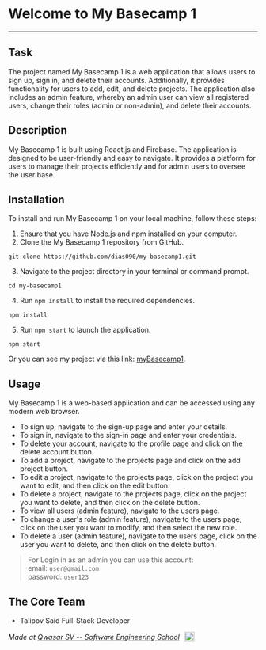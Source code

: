 # Welcome to My Basecamp 1
***

## Task
The project named My Basecamp 1 is a web application that allows users to sign up, sign in, and delete their accounts. Additionally, it provides functionality for users to add, edit, and delete projects. The application also includes an admin feature, whereby an admin user can view all registered users, change their roles (admin or non-admin), and delete their accounts.

## Description
My Basecamp 1 is built using React.js and Firebase. The application is designed to be user-friendly and easy to navigate. It provides a platform for users to manage their projects efficiently and for admin users to oversee the user base.

## Installation
To install and run My Basecamp 1 on your local machine, follow these steps:

1. Ensure that you have Node.js and npm installed on your computer.
2. Clone the My Basecamp 1 repository from GitHub.
```
git clone https://github.com/dias090/my-basecamp1.git
```
3. Navigate to the project directory in your terminal or command prompt.
```
cd my-basecamp1
```
4. Run `npm install` to install the required dependencies.
```
npm install
```
5. Run `npm start` to launch the application.
```
npm start
```

Or you can see my project via this link: [myBasecamp1]().

## Usage
My Basecamp 1 is a web-based application and can be accessed using any modern web browser.

- To sign up, navigate to the sign-up page and enter your details.
- To sign in, navigate to the sign-in page and enter your credentials.
- To delete your account, navigate to the profile page and click on the delete account button.
- To add a project, navigate to the projects page and click on the add project button.
- To edit a project, navigate to the projects page, click on the project you want to edit, and then click on the edit button.
- To delete a project, navigate to the projects page, click on the project you want to delete, and then click on the delete button.
- To view all users (admin feature), navigate to the users page.
- To change a user's role (admin feature), navigate to the users page, click on the user you want to modify, and then select the new role.
- To delete a user (admin feature), navigate to the users page, click on the user you want to delete, and then click on the delete button.

> For Login in as an admin you can use this account:<br/>
email: `user@gmail.com`  <br/>
password: `user123`

## The Core Team
- Talipov Said Full-Stack Developer

<div style="display:flex;align-items:center;">
    <span><i>Made at <a href='https://qwasar.io'>Qwasar SV -- Software Engineering School</a></i></span>
    <span><img alt="Qwasar SV -- Software Engineering School's Logo" src='https://storage.googleapis.com/qwasar-public/qwasar-logo_50x50.png' width='20px' style="margin-left:10px;" /></span>
</div>
